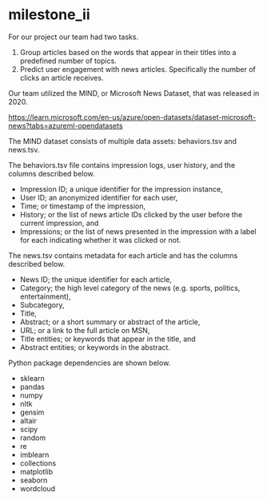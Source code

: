 # milestone_ii
For our project our team had two tasks.

1. Group articles based on the words that appear in their titles into a predefined number of topics.
2. Predict user engagement with news articles. Specifically the number of clicks an article receives.

Our team utilized the MIND, or Microsoft News Dataset, that was released in 2020.

https://learn.microsoft.com/en-us/azure/open-datasets/dataset-microsoft-news?tabs=azureml-opendatasets

The MIND dataset consists of multiple data assets: behaviors.tsv and news.tsv.

The behaviors.tsv file contains impression logs, user history, and the columns described below.

- Impression ID; a unique identifier for the impression instance,
- User ID; an anonymized identifier for each user,
- Time; or timestamp of the impression,
- History; or the list of news article IDs clicked by the user before the current impression, and
- Impressions; or the list of news presented in the impression with a label for each indicating whether it was clicked or not.

The news.tsv contains metadata for each article and has the columns described below.

- News ID; the unique identifier for each article,
- Category; the high level category of the news (e.g. sports, politics, entertainment),
- Subcategory,
- Title,
- Abstract; or a short summary or abstract of the article,
- URL; or a link to the full article on MSN,
- Title entities; or keywords that appear in the title, and
- Abstract entities; or keywords in the abstract.

Python package dependencies are shown below.

- sklearn
- pandas
- numpy
- nltk
- gensim
- altair
- scipy
- random
- re
- imblearn
- collections
- matplotlib
- seaborn
- wordcloud

